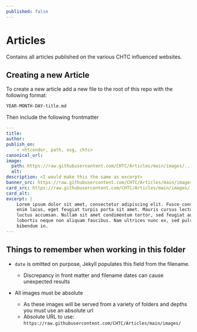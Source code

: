 ```yaml
---
published: false
---
```


# Articles
Contains all articles published on the various CHTC influenced websites.

## Creating a new Article
To create a new article add a new file to the root of this repo with the following format:

```markdown
YEAR-MONTH-DAY-title.md
```

Then include the following frontmatter

```yaml
---
title: 
author: 
publish_on:
    - <htcondor, path, osg, chtc>
canonical_url: 
image:
  path: https://raw.githubusercontent.com/CHTC/Articles/main/images/...
  alt: 
description: <I would make this the same as excerpt>
banner_src: https://raw.githubusercontent.com/CHTC/Articles/main/images/...
card_src: https://raw.githubusercontent.com/CHTC/Articles/main/images/...
card_alt: 
excerpt: |
    Lorem ipsum dolor sit amet, consectetur adipiscing elit. Fusce consectetur 
    enim lacus, eget feugiat turpis porta sit amet. Mauris cursus lectus vitae 
    luctus accumsan. Nullam sit amet condimentum tortor, sed feugiat augue. Quisque 
    lobortis neque non aliquam faucibus. Nam ultrices nunc ex, sed pulvinar orci 
    bibendum in.
---
```

## Things to remember when working in this folder

- `date` is omitted on purpose, Jekyll populates this field from the filename.
    - Discrepancy in front matter and filename dates can cause unexpected results

- All images must be absolute
    - As these images will be served from a variety of folders and depths you must use an absolute url 
    - Absolute URL to use: `https://raw.githubusercontent.com/CHTC/Articles/main/images/`
    
